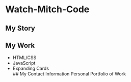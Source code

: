 # Watch-Mitch-Code
## My Story
## My Work
  <ul><li>HTML/CSS</li><li>JavaScript</li><li>Expanding Cards</li>
## My Contact Information
Personal Portfolio of Work
